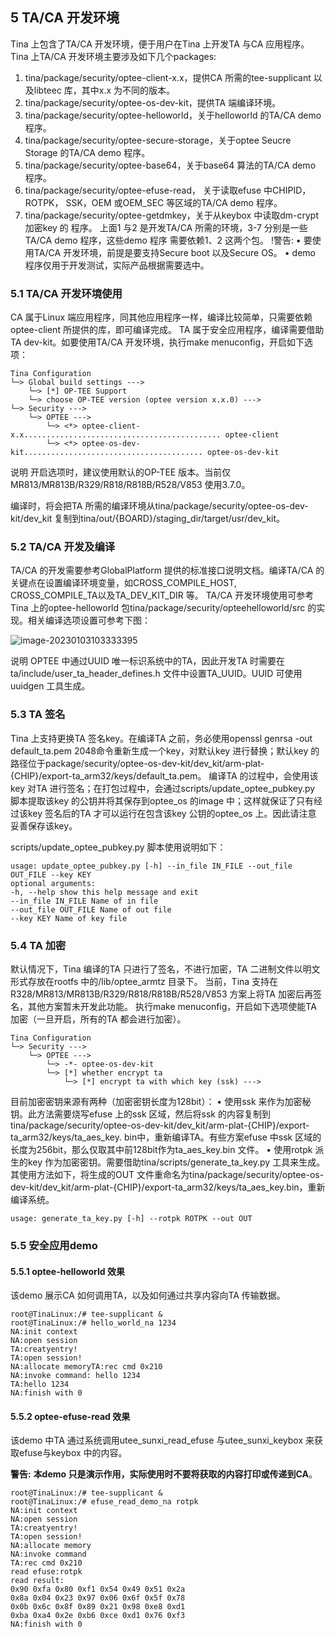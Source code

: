 ## 5 TA/CA 开发环境

Tina 上包含了TA/CA 开发环境，便于用户在Tina 上开发TA 与CA 应用程序。
Tina 上TA/CA 开发环境主要涉及如下几个packages:

1. tina/package/security/optee-client-x.x，提供CA 所需的tee-supplicant 以及libteec
   库，其中x.x 为不同的版本。
2. tina/package/security/optee-os-dev-kit，提供TA 端编译环境。
3. tina/package/security/optee-helloworld，关于helloworld 的TA/CA demo 程序。
4. tina/package/security/optee-secure-storage，关于optee Seucre Storage 的TA/CA
   demo 程序。
5. tina/package/security/optee-base64，关于base64 算法的TA/CA demo 程序。
6. tina/package/security/optee-efuse-read， 关于读取efuse 中CHIPID，ROTPK，
   SSK，OEM 或OEM_SEC 等区域的TA/CA demo 程序。
7. tina/package/security/optee-getdmkey，关于从keybox 中读取dm-crypt 加密key 的
   程序。
   上面1 与2 是开发TA/CA 所需的环境，3-7 分别是一些TA/CA demo 程序，这些demo 程序
   需要依赖1、2 这两个包。
   !警告:
   • 要使用TA/CA 开发环境，前提是要支持Secure boot 以及Secure OS。
   • demo 程序仅用于开发测试，实际产品根据需要选中。

### 5.1 TA/CA 开发环境使用

CA 属于Linux 端应用程序，同其他应用程序一样，编译比较简单，只需要依赖optee-client 所提供的库，即可编译完成。
TA 属于安全应用程序，编译需要借助TA dev-kit。如要使用TA/CA 开发环境，执行make menuconfig，开启如下选项：

```
Tina Configuration
└─> Global build settings --->
	└─> [*] OP-TEE Support
	└─> choose OP-TEE version (optee version x.x.0) --->
└─> Security --->
	└─> OPTEE --->
		└─> <*> optee-client-x.x............................................ optee-client
		└─> <*> optee-os-dev-kit........................................ optee-os-dev-kit
```

说明
开启选项时，建议使用默认的OP-TEE 版本。当前仅MR813/MR813B/R329/R818/R818B/R528/V853 使用3.7.0。

编译时，将会把TA 所需的编译环境从tina/package/security/optee-os-dev-kit/dev_kit 复制到tina/out/{BOARD}/staging_dir/target/usr/dev_kit。

### 5.2 TA/CA 开发及编译

TA/CA 的开发需要参考GlobalPlatform 提供的标准接口说明文档。编译TA/CA 的关键点在设置编译环境变量，如CROSS_COMPILE_HOST, CROSS_COMPILE_TA以及TA_DEV_KIT_DIR 等。
TA/CA 开发环境使用可参考Tina 上的optee-helloworld 包tina/package/security/opteehelloworld/src 的实现。相关编译选项设置可参考下图：

![image-20230103103333395](https://photos.100ask.net/Tina-Sdk/Linux_Security_DevGuide_image-20230103103333395.png)

说明
OPTEE 中通过UUID 唯一标识系统中的TA，因此开发TA 时需要在ta/include/user_ta_header_defines.h 文件中设置TA_UUID。UUID 可使用uuidgen 工具生成。

### 5.3 TA 签名

Tina 上支持更换TA 签名key。在编译TA 之前，务必使用openssl genrsa -out default_ta.pem 2048命令重新生成一个key，对默认key 进行替换；默认key 的路径位于package/security/optee-os-dev-kit/dev_kit/arm-plat-{CHIP}/export-ta_arm32/keys/default_ta.pem。
编译TA 的过程中，会使用该key 对TA 进行签名；在打包过程中，会通过scripts/update_optee_pubkey.py 脚本提取该key 的公钥并将其保存到optee_os 的image 中；这样就保证了只有经过该key 签名后的TA 才可以运行在包含该key 公钥的optee_os 上。因此请注意
妥善保存该key。

scripts/update_optee_pubkey.py 脚本使用说明如下：

```
usage: update_optee_pubkey.py [-h] --in_file IN_FILE --out_file OUT_FILE --key KEY
optional arguments:
-h, --help show this help message and exit
--in_file IN_FILE Name of in file
--out_file OUT_FILE Name of out file
--key KEY Name of key file
```

### 5.4 TA 加密

默认情况下，Tina 编译的TA 只进行了签名，不进行加密，TA 二进制文件以明文形式存放在rootfs 中的/lib/optee_armtz 目录下。
当前，Tina 支持在R328/MR813/MR813B/R329/R818/R818B/R528/V853 方案上将TA 加密后再签名，其他方案暂未开发此功能。
执行make menuconfig，开启如下选项使能TA 加密（一旦开启，所有的TA 都会进行加密）。

```
Tina Configuration
└─> Security --->
	└─> OPTEE --->
		└─> -*- optee-os-dev-kit
		└─> [*] whether encrypt ta
			└─> [*] encrypt ta with which key (ssk) --->
```

目前加密密钥来源有两种（加密密钥长度为128bit）：
• 使用ssk 来作为加密秘钥。此方法需要烧写efuse 上的ssk 区域，然后将ssk 的内容复制到tina/package/security/optee-os-dev-kit/dev_kit/arm-plat-{CHIP}/export-ta_arm32/keys/ta_aes_key.
bin中，重新编译TA。有些方案efuse 中ssk 区域的长度为256bit，那么仅取其中前128bit作为ta_aes_key.bin 文件。
• 使用rotpk 派生的key 作为加密密钥。需要借助tina/scripts/generate_ta_key.py 工具来生成。其使用方法如下，将生成的OUT 文件重命名为tina/package/security/optee-os-dev-kit/dev_kit/arm-plat-{CHIP}/export-ta_arm32/keys/ta_aes_key.bin，重新编译系统。

```
usage: generate_ta_key.py [-h] --rotpk ROTPK --out OUT
```

### 5.5 安全应用demo

#### 5.5.1 optee-helloworld 效果

该demo 展示CA 如何调用TA，以及如何通过共享内容向TA 传输数据。

```
root@TinaLinux:/# tee-supplicant &
root@TinaLinux:/# hello_world_na 1234
NA:init context
NA:open session
TA:creatyentry!
TA:open session!
NA:allocate memoryTA:rec cmd 0x210
NA:invoke command: hello 1234
TA:hello 1234
NA:finish with 0
```

#### 5.5.2 optee-efuse-read 效果

该demo 中TA 通过系统调用utee_sunxi_read_efuse 与utee_sunxi_keybox 来获取efuse与keybox 中的内容。

**警告:**
**本demo 只是演示作用，实际使用时不要将获取的内容打印或传递到CA**。

```
root@TinaLinux:/# tee-supplicant &
root@TinaLinux:/# efuse_read_demo_na rotpk
NA:init context
NA:open session
TA:creatyentry!
TA:open session!
NA:allocate memory
NA:invoke command
TA:rec cmd 0x210
read efuse:rotpk
read result:
0x90 0xfa 0x80 0xf1 0x54 0x49 0x51 0x2a
0x8a 0x04 0x23 0x97 0x06 0x6f 0x5f 0x78
0x0b 0x6c 0x8f 0x89 0x21 0x98 0xe8 0xd1
0xba 0xa4 0x2e 0xb6 0xce 0xd1 0x76 0xf3
NA:finish with 0
```

